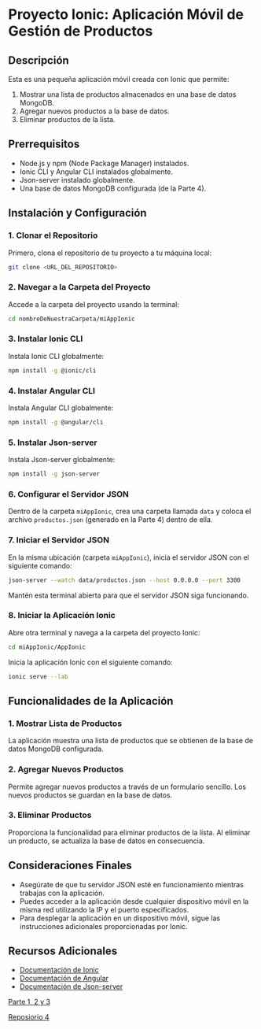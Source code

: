 # Proyecto Ionic: Aplicación Móvil de Gestión de Productos

## Descripción
Esta es una pequeña aplicación móvil creada con Ionic que permite:
1. Mostrar una lista de productos almacenados en una base de datos MongoDB.
2. Agregar nuevos productos a la base de datos.
3. Eliminar productos de la lista.

## Prerrequisitos
- Node.js y npm (Node Package Manager) instalados.
- Ionic CLI y Angular CLI instalados globalmente.
- Json-server instalado globalmente.
- Una base de datos MongoDB configurada (de la Parte 4).

## Instalación y Configuración

### 1. Clonar el Repositorio
Primero, clona el repositorio de tu proyecto a tu máquina local:
```bash
git clone <URL_DEL_REPOSITORIO>
```

### 2. Navegar a la Carpeta del Proyecto
Accede a la carpeta del proyecto usando la terminal:
```bash
cd nombreDeNuestraCarpeta/miAppIonic
```

### 3. Instalar Ionic CLI
Instala Ionic CLI globalmente:
```bash
npm install -g @ionic/cli
```

### 4. Instalar Angular CLI
Instala Angular CLI globalmente:
```bash
npm install -g @angular/cli
```

### 5. Instalar Json-server
Instala Json-server globalmente:
```bash
npm install -g json-server
```

### 6. Configurar el Servidor JSON
Dentro de la carpeta `miAppIonic`, crea una carpeta llamada `data` y coloca el archivo `productos.json` (generado en la Parte 4) dentro de ella.

### 7. Iniciar el Servidor JSON
En la misma ubicación (carpeta `miAppIonic`), inicia el servidor JSON con el siguiente comando:
```bash
json-server --watch data/productos.json --host 0.0.0.0 --port 3300
```
Mantén esta terminal abierta para que el servidor JSON siga funcionando.

### 8. Iniciar la Aplicación Ionic
Abre otra terminal y navega a la carpeta del proyecto Ionic:
```bash
cd miAppIonic/AppIonic
```
Inicia la aplicación Ionic con el siguiente comando:
```bash
ionic serve --lab
```

## Funcionalidades de la Aplicación

### 1. Mostrar Lista de Productos
La aplicación muestra una lista de productos que se obtienen de la base de datos MongoDB configurada.

### 2. Agregar Nuevos Productos
Permite agregar nuevos productos a través de un formulario sencillo. Los nuevos productos se guardan en la base de datos.

### 3. Eliminar Productos
Proporciona la funcionalidad para eliminar productos de la lista. Al eliminar un producto, se actualiza la base de datos en consecuencia.

## Consideraciones Finales
- Asegúrate de que tu servidor JSON esté en funcionamiento mientras trabajas con la aplicación.
- Puedes acceder a la aplicación desde cualquier dispositivo móvil en la misma red utilizando la IP y el puerto especificados.
- Para desplegar la aplicación en un dispositivo móvil, sigue las instrucciones adicionales proporcionadas por Ionic.

## Recursos Adicionales
- [Documentación de Ionic](https://ionicframework.com/docs)
- [Documentación de Angular](https://angular.io/docs)
- [Documentación de Json-server](https://github.com/typicode/json-server)

[Parte 1, 2 y 3](https://github.com/Aljure-bit/prueba_tecnica_pt1-2-3)

[Reposiorio 4](https://github.com/Aljure-bit/prueba_tecnica_pt_4)
